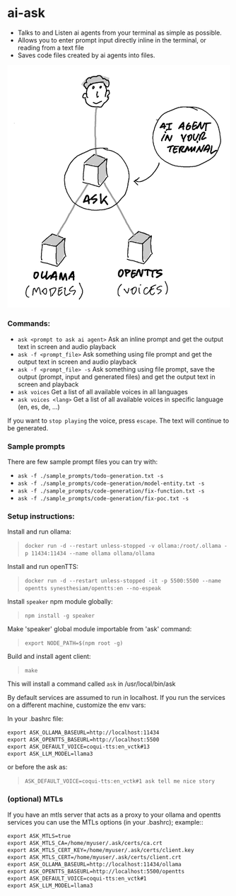 # ai-ask

* Talks to and Listen ai agents from your terminal as simple as possible.
* Allows you to enter prompt input directly inline in the terminal, or reading from a text file
* Saves code files created by ai agents into files.

![ai ask screenshot](https://github.com/DavidValin/ai-ask/raw/main/ai-ask-screenshot.jpg)

### Commands:

* `ask <prompt to ask ai agent>` Ask an inline prompt and get the output text in screen and audio playback
* `ask -f <prompt_file>` Ask something using file prompt and get the output text in screen and audio playback
* `ask -f <prompt_file> -s` Ask something using file prompt, save the output (prompt, input and generated files) and get the output text in screen and playback
* `ask voices` Get a list of all available voices in all languages
* `ask voices <lang>` Get a list of all available voices in specific language (en, es, de, ...)

If you want to `stop playing` the voice, press `escape`. The text will continue to be generated.

### Sample prompts

There are few sample prompt files you can try with:

* `ask -f ./sample_prompts/todo-generation.txt -s`
* `ask -f ./sample_prompts/code-generation/model-entity.txt -s`
* `ask -f ./sample_prompts/code-generation/fix-function.txt -s`
* `ask -f ./sample_prompts/code-generation/fix-poc.txt -s`

### Setup instructions:

Install and run ollama:
> ```docker run -d --restart unless-stopped -v ollama:/root/.ollama -p 11434:11434 --name ollama ollama/ollama```

Install and run openTTS:
> ```docker run -d --restart unless-stopped -it -p 5500:5500 --name opentts synesthesiam/opentts:en --no-espeak```

Install `speaker` npm module globally:
> ```npm install -g speaker```

Make 'speaker' global module importable from 'ask' command:
> ```export NODE_PATH=$(npm root -g)```

Build and install agent client:
> ```make```

This will install a command called `ask` in /usr/local/bin/ask

By default services are assumed to run in localhost. If you run the services on a different machine, customize the env vars:

In your .bashrc file:

```
export ASK_OLLAMA_BASEURL=http://localhost:11434
export ASK_OPENTTS_BASEURL=http://localhost:5500
export ASK_DEFAULT_VOICE=coqui-tts:en_vctk#13
export ASK_LLM_MODEL=llama3
```

or before the ask as:
> ```ASK_DEFAULT_VOICE=coqui-tts:en_vctk#1 ask tell me nice story```


### (optional) MTLs

If you have an mtls server that acts as a proxy to your ollama and opentts services you can use the MTLs options (in your .bashrc); example::

```
export ASK_MTLS=true
export ASK_MTLS_CA=/home/myuser/.ask/certs/ca.crt
export ASK_MTLS_CERT_KEY=/home/myuser/.ask/certs/client.key
export ASK_MTLS_CERT=/home/myuser/.ask/certs/client.crt
export ASK_OLLAMA_BASEURL=http://localhost:11434/ollama
export ASK_OPENTTS_BASEURL=http://localhost:5500/opentts
export ASK_DEFAULT_VOICE=coqui-tts:en_vctk#1
export ASK_LLM_MODEL=llama3
```
